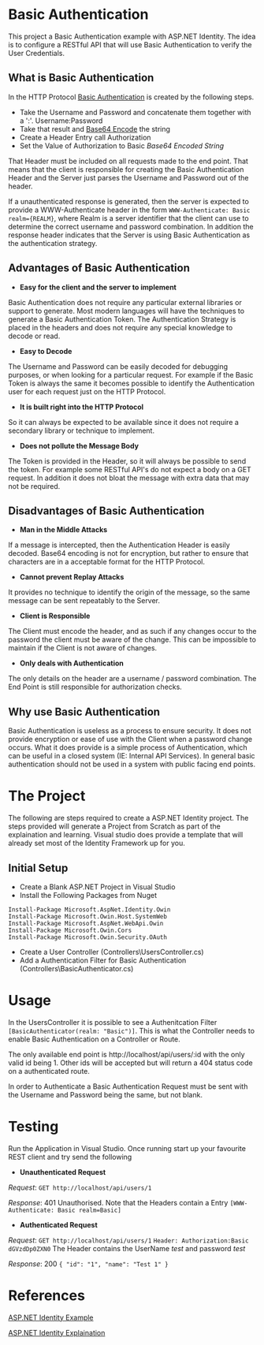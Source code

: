 ﻿# Basic Authentication

This project a Basic Authentication example with ASP.NET Identity. The idea is to configure a RESTful API that will use
Basic Authentication to verify the User Credentials.

## What is Basic Authentication

In the HTTP Protocol [Basic Authentication](https://tools.ietf.org/html/rfc2617) is created by the following steps.

* Take the Username and Password and concatenate them together with a ':'. Username:Password
* Take that result and [Base64 Encode](https://tools.ietf.org/html/rfc4648) the string
* Create a Header Entry call Authorization
* Set the Value of Authorization to Basic *Base64 Encoded String*

That Header must be included on all requests made to the end point. That means that the client is responsible for creating
the Basic Authentication Header and the Server just parses the Username and Password out of the header. 

If a unauthenticated response is generated, then the server is expected to provide a WWW-Authenticate header in the form
`WWW-Authenticate: Basic realm={REALM}`, where Realm is a server identifier that the client can use to determine the correct
username and password combination. In addition the response header indicates that the Server is using Basic Authentication as
the authentication strategy.

## Advantages of Basic Authentication

* **Easy for the client and the server to implement**

Basic Authentication does not require any particular external libraries or support to generate. Most modern languages will have the techniques to
generate a Basic Authentication Token. The Authentication Strategy is placed in the headers and does not require any special knowledge to
decode or read.

* **Easy to Decode**

The Username and Password can be easily decoded for debugging purposes, or when looking for a particular request. For example if the Basic Token is 
always the same it becomes possible to identify the Authentication user for each request just on the HTTP Protocol.

* **It is built right into the HTTP Protocol**

So it can always be expected to be available since it does not require a secondary library or technique to implement.

* **Does not pollute the Message Body**

The Token is provided in the Header, so it will always be possible to send the token. For example some RESTful API's do not expect a body on 
a GET request. In addition it does not bloat the message with extra data that may not be required.

## Disadvantages of Basic Authentication

* **Man in the Middle Attacks**

If a message is intercepted, then the Authentication Header is easily decoded. Base64 encoding is not for encryption, but rather to ensure that characters
are in a acceptable format for the HTTP Protocol.

* **Cannot prevent Replay Attacks**

It provides no technique to identify the origin of the message, so the same message can be sent repeatably to the Server.

* **Client is Responsible**

The Client must encode the header, and as such if any changes occur to the password the client must be aware of the change. This can be impossible
to maintain if the Client is not aware of changes.

* **Only deals with Authentication**

The only details on the header are a username / password combination. The End Point is still responsible for authorization checks.

## Why use Basic Authentication

Basic Authentication is useless as a process to ensure security. It does not provide encryption or ease of use with the Client when a password change
occurs. What it does provide is a simple process of Authentication, which can be useful in a closed system (IE: Internal API Services). In general 
basic authentication should not be used in a system with public facing end points.

# The Project

The following are steps required to create a ASP.NET Identity project. The steps provided will
generate a Project from Scratch as part of the explaination and learning. Visual studio does provide
a template that will already set most of the Identity Framework up for you.

## Initial Setup

* Create a Blank ASP.NET Project in Visual Studio
* Install the Following Packages from Nuget
```
Install-Package Microsoft.AspNet.Identity.Owin
Install-Package Microsoft.Owin.Host.SystemWeb
Install-Package Microsoft.AspNet.WebApi.Owin
Install-Package Microsoft.Owin.Cors
Install-Package Microsoft.Owin.Security.OAuth
```
* Create a User Controller (Controllers\UsersController.cs)
* Add a Authentication Filter for Basic Authentication (Controllers\BasicAuthenticator.cs)

# Usage

In the UsersController it is possible to see a Authenitcation Filter `[BasicAuthenticator(realm: "Basic")]`. This
is what the Controller needs to enable Basic Authentication on a Controller or Route.

The only available end point is http://localhost/api/users/:id with the only valid id being 1. Other
ids will be accepted but will return a 404 status code on a authenticated route.

In order to Authenticate a Basic Authentication Request must be sent with the Username and Password
being the same, but not blank.

# Testing

Run the Application in Visual Studio. Once running start up your favourite REST client and try
send the following

* **Unauthenticated Request**

*Request*: `GET http://localhost/api/users/1`

*Response*: 401 Unauthorised. Note that the Headers contain a Entry `[WWW-Authenticate: Basic realm=Basic]`

* **Authenticated Request**

*Request*: `GET http://localhost/api/users/1`
           `Header: Authorization:Basic dGVzdDp0ZXN0`
           The Header contains the UserName *test* and password *test*

*Response*: 200
            `{
                "id": "1",
                "name": "Test 1"
             }`

# References

[ASP.NET Identity Example](http://aspnet.codeplex.com/SourceControl/latest#Samples/WebApi/BasicAuthentication/)

[ASP.NET Identity Explaination](http://aspnet.codeplex.com/SourceControl/latest#Samples/WebApi/BasicAuthentication/)